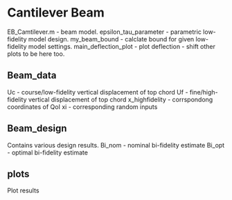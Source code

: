 # Cantilever Beam 

EB_Camtilever.m - beam model. 
epsilon_tau_parameter - parametric low-fidelity model design. 
my_beam_bound - calclate bound for given low-fidelity model settings. 
main_deflection_plot - plot deflection - shift other plots to be here too. 

## Beam_data
Uc - course/low-fidelity vertical displacement of top chord
Uf - fine/high-fidelity vertical displacement of top chord
x_highfidelity - corrspondong coordinates of QoI 
xi - corresponding random inputs 

## Beam_design
Contains various design results. 
Bi_nom - nominal bi-fidelity estimate
Bi_opt - optimal bi-fidelity estimate

## plots
Plot results
